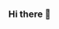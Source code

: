 ### Hi there 👋

<!--
**Siuuuuf/Siuuuuf** is a ✨ _special_ ✨ repository because its `README.md` (this file) appears on your GitHub profile.

Here are some ideas to get you started:

- 👋 Hi, I’m @Siuuuuf
- 👀 I’m interested in DevOps
- 🌱 I’m currently learning DevOps
- 💞️ I’m looking to collaborate on Azure DevOps
- 📫 How to reach me siuuuuf@gmail.com
- 😄 Pronouns: ...
- ⚡ Fun fact: ...
-->
